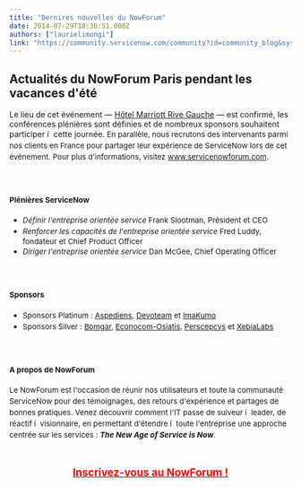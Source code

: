```yaml
---
title: "Dernires nouvelles du NowForum"
date: 2014-07-29T18:30:51.000Z
authors: ["laurielimongi"]
link: "https://community.servicenow.com/community?id=community_blog&sys_id=036caea1dbd0dbc01dcaf3231f961905"
---
```

<h2>Actualités du NowForum Paris pendant les vacances d'été</h2><p></p><p>Le lieu de cet événement — <a title="oo.gl/maps/gIWpc" href="https://goo.gl/maps/gIWpc">Hôtel Marriott Rive Gauche</a> — est confirmé, les conférences plénières sont définies et de nombreux sponsors souhaitent participer í  cette journée. <span style="font-size: 10pt; line-height: 1.5em;">En parallèle, nous recrutons des intervenants parmi nos clients en France pour partager leur expérience de ServiceNow lors de cet événement. Pour plus d'informations, visitez <a title="w.servicenowforum.com/fr/home" href="http://www.servicenowforum.com/fr/home">www.servicenowforum.com</a>. </span></p><p><span style="font-size: 10pt; line-height: 1.5em;"><br/></span></p><h3><span style="font-size: 10pt; line-height: 1.5em;">Plénières ServiceNow </span></h3><ul><li><span style="font-size: 10pt; line-height: 1.5em;"><em>Définir l'entreprise orientée service</em> Frank Slootman, Président et CEO </span></li><li><span style="font-size: 10pt; line-height: 1.5em;"><em>Renforcer les capacités de l'entreprise orientée service</em> Fred Luddy, fondateur et Chief Product Officer </span></li><li><span style="font-size: 10pt; line-height: 1.5em;"><em>Diriger l'entreprise orientée service</em> Dan McGee, Chief Operating Officer </span></li></ul><p><span style="font-size: 10pt; line-height: 1.5em;"><br/></span></p><h3><span style="font-size: 10pt; line-height: 1.5em;">Sponsors </span></h3><ul><li><span style="font-size: 10pt; line-height: 1.5em;">Sponsors Platinum : <a title="w.aspediens.com/" href="http://www.aspediens.com/">Aspediens</a>, <a title="w.devoteam.com/" href="http://www.devoteam.com/">Devoteam</a> et <a title="w.imakumo.fr/" href="http://www.imakumo.fr/">ImaKumo </a></span></li><li><span style="font-size: 10pt; line-height: 1.5em;">Sponsors Silver : <a title="w.bomgar.com/" href="http://www.bomgar.com/">Bomgar,</a> <a title="w.osiatis.com/fr_FR/accueil" href="http://www.osiatis.com/fr_FR/accueil">Econocom-Osiatis</a>, <a title="rspecsys.com/" href="http://perspecsys.com/">Perscepcys</a> et <a title="bialabs.com/" href="http://xebialabs.com/">XebiaLabs </a></span></li></ul><p><span style="font-size: 10pt; line-height: 1.5em;"><br/></span></p><h3><span style="font-size: 10pt; line-height: 1.5em;">A propos de NowForum </span></h3><p><span style="font-size: 10pt; line-height: 1.5em;">Le NowForum est l'occasion de réunir nos utilisateurs et toute la communauté ServiceNow pour des témoignages, des retours d'expérience et partages de bonnes pratiques. Venez découvrir comment l'IT passe de suiveur í  leader, de réactif í  visionnaire, en permettant d'étendre í  toute l'entreprise une approche centrée sur les services : <strong><em>The New Age of Service is Now</em></strong>.</span></p><p><span style="font-size: 10pt; line-height: 1.5em;"><br/></span></p><p style="text-align: center;"><span style="font-size: 10pt; line-height: 1.5em;"><a href="http://www.servicenowforum.com/fr/register"><span style="; color: #ff0000; font-size: 14pt;"><strong>Inscrivez-vous au NowForum !</strong></span></a><br/></span></p><p><span style="font-size: 10pt; line-height: 1.5em;"><br/></span></p>
